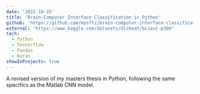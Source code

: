 ```yaml
---
date: '2022-10-15'
title: 'Brain-Computer Interface Classification in Python'
github: 'https://github.com/mysftz/brain-computer-interface-classification-python'
external: 'https://www.kaggle.com/datasets/disbeat/bciaut-p300'
tech:
  - Python
  - Tensorflow
  - Pandas
  - Keras
showInProjects: true
---
```


A revised version of my masters thesis in Python, following the same specifics as the Matlab CNN model.
